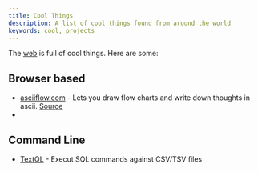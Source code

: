 ```yaml
---
title: Cool Things
description: A list of cool things found from around the world
keywords: cool, projects
---
```

The [web](/web/) is full of cool things. Here are some: 

## Browser based ##
* [asciiflow.com](http://asciiflow.com) - Lets you draw flow charts and write down thoughts in ascii. [Source](https://github.com/lewish/asciiflow2)
*

## Command Line ##
* [TextQL](https://github.com/dinedal/textql) - Execut SQL commands against CSV/TSV files
